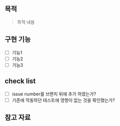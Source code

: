 ## 목적
> 목적 내용

## 구현 기능
- [ ] 기능1
- [ ] 기능2
- [ ] 기능3

## check list
- [ ] issue number를 브랜치 뒤에 추가 하였는가?
- [ ] 기존에 작동하던 테스트에 영향이 없는 것을 확인했는가?

## 참고 자료
